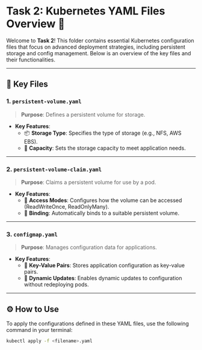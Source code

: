 
# Task 2: Kubernetes YAML Files Overview 🚀

Welcome to **Task 2**! This folder contains essential Kubernetes configuration files that focus on advanced deployment strategies, including persistent storage and config management. Below is an overview of the key files and their functionalities.

---

## 📂 Key Files

### 1. **`persistent-volume.yaml`**  
> **Purpose**: Defines a persistent volume for storage.

- **Key Features**:
  - 📦 **Storage Type**: Specifies the type of storage (e.g., NFS, AWS EBS).
  - 📏 **Capacity**: Sets the storage capacity to meet application needs.

---

### 2. **`persistent-volume-claim.yaml`**  
> **Purpose**: Claims a persistent volume for use by a pod.

- **Key Features**:
  - 📝 **Access Modes**: Configures how the volume can be accessed (ReadWriteOnce, ReadOnlyMany).
  - 🔗 **Binding**: Automatically binds to a suitable persistent volume.

---

### 3. **`configmap.yaml`**  
> **Purpose**: Manages configuration data for applications.

- **Key Features**:
  - 📄 **Key-Value Pairs**: Stores application configuration as key-value pairs.
  - 🔄 **Dynamic Updates**: Enables dynamic updates to configuration without redeploying pods.

---

## ⚙️ How to Use

To apply the configurations defined in these YAML files, use the following command in your terminal:

```bash
kubectl apply -f <filename>.yaml
